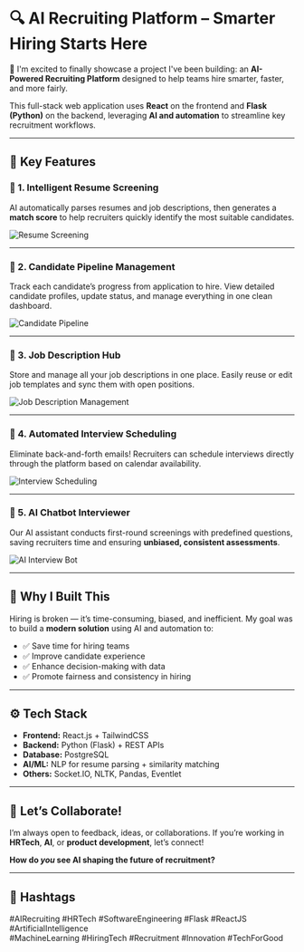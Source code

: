 # 🔍 AI Recruiting Platform – Smarter Hiring Starts Here

📣 I'm excited to finally showcase a project I've been building: an **AI-Powered Recruiting Platform** designed to help teams hire smarter, faster, and more fairly.

This full-stack web application uses **React** on the frontend and **Flask (Python)** on the backend, leveraging **AI and automation** to streamline key recruitment workflows.

---

## 🧠 Key Features

### 📄 1. Intelligent Resume Screening

AI automatically parses resumes and job descriptions, then generates a **match score** to help recruiters quickly identify the most suitable candidates.

![Resume Screening](screenshots/resume-screening.png)

---

### 👥 2. Candidate Pipeline Management

Track each candidate’s progress from application to hire. View detailed candidate profiles, update status, and manage everything in one clean dashboard.

![Candidate Pipeline](screenshots/candidate-pipeline.png)

---

### 📝 3. Job Description Hub

Store and manage all your job descriptions in one place. Easily reuse or edit job templates and sync them with open positions.

![Job Description Management](screenshots/job-description.png)

---

### 📅 4. Automated Interview Scheduling

Eliminate back-and-forth emails! Recruiters can schedule interviews directly through the platform based on calendar availability.

![Interview Scheduling](screenshots/interview-scheduling.png)

---

### 🤖 5. AI Chatbot Interviewer

Our AI assistant conducts first-round screenings with predefined questions, saving recruiters time and ensuring **unbiased, consistent assessments**.

![AI Interview Bot](screenshots/ai-interview.png)

---

## 🚀 Why I Built This

Hiring is broken — it’s time-consuming, biased, and inefficient. My goal was to build a **modern solution** using AI and automation to:

- ✅ Save time for hiring teams  
- ✅ Improve candidate experience  
- ✅ Enhance decision-making with data  
- ✅ Promote fairness and consistency in hiring

---

## ⚙️ Tech Stack

- **Frontend:** React.js + TailwindCSS  
- **Backend:** Python (Flask) + REST APIs  
- **Database:** PostgreSQL  
- **AI/ML:** NLP for resume parsing + similarity matching  
- **Others:** Socket.IO, NLTK, Pandas, Eventlet

---

## 💬 Let’s Collaborate!

I’m always open to feedback, ideas, or collaborations. If you’re working in **HRTech**, **AI**, or **product development**, let’s connect!

**How do *you* see AI shaping the future of recruitment?**

---

## 📌 Hashtags

#AIRecruiting #HRTech #SoftwareEngineering #Flask #ReactJS #ArtificialIntelligence  
#MachineLearning #HiringTech #Recruitment #Innovation #TechForGood
